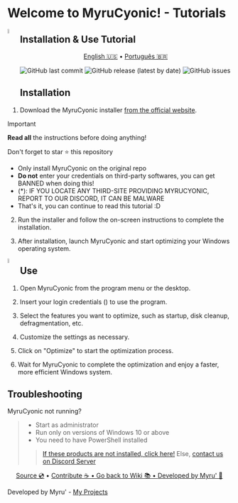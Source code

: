 <h1 allign="center">
    Welcome to MyruCyonic! - Tutorials 
</h1>

<picture><img align="left" src="https://github.com/FynxCyonic/FynxCyonic/tree/stable/assets/install_icon.jpg" width="5%"/></picture>
## Installation & Use Tutorial

<p align="center">
  <a href="https://github.com/FynxCyonic/FynxCyonic/blob/stable/docs/bookmarks/installation/en-us.md">English 🇺🇸</a>
  •
  <a href="https://github.com/FynxCyonic/FynxCyonic/blob/stable/docs/bookmarks/installation/pt-br.md">Português 🇧🇷</a>
</p>


<p align="center">
   <a>

   ![GitHub last commit](https://img.shields.io/github/last-commit/FynxCyonic/FynxCyonic)
   ![GitHub release (latest by date)](https://img.shields.io/github/v/release/FynxCyonic/FynxCyonic)
   ![GitHub issues](https://img.shields.io/github/issues/FynxCyonic/FynxCyonic)
  </a>  
</p>

## Installation


1. Download the MyruCyonic installer [from the official website](https://github.com/FynxCyonic/FynxCyonic/releases/).

> [!IMPORTANT]
> **Read all** the instructions before doing anything!
> 
> Don't forget to star ⭐ this repository
> - Only install MyruCyonic on the original repo
> - **Do not** enter your credentials on third-party softwares, you can get BANNED when doing this!
> - (*): IF YOU LOCATE ANY THIRD-SITE PROVIDING MYRUCYONIC, REPORT TO OUR DISCORD, IT CAN BE MALWARE
> - That's it, you can continue to read this tutorial :D


2. Run the installer and follow the on-screen instructions to complete the installation.

3. After installation, launch MyruCyonic and start optimizing your Windows operating system.


<picture><img align="left" src="https://github.com/FynxCyonic/FynxCyonic/tree/stable/assets/user_icon.jpg" width="5%"/></picture>
## Use


1. Open MyruCyonic from the program menu or the desktop.

2. Insert your login credentials () to use the program.

3. Select the features you want to optimize, such as startup, disk cleanup, defragmentation, etc.

4. Customize the settings as necessary.

5. Click on "Optimize" to start the optimization process.

6. Wait for MyruCyonic to complete the optimization and enjoy a faster, more efficient Windows system.

## Troubleshooting

MyruCyonic not running?
> - Start as administrator
> - Run only on versions of Windows 10 or above
> - You need to have PowerShell installed
>> [If these products are not installed, click here!](https://github.com/PowerShell/PowerShell/releases/download/v7.4.2/PowerShell-7.4.2-win-x64.msi)
>> Else, [contact us on Discord Server](https://discord.gg/a5tXD92Y38)

<final-de-pagina>

<watermark-footer>

<p align="center">
  <a href="https://github.com/FynxCyonic/FynxCyonic">Source 💿</a>
  •
  <a href="https://github.com/FynxCyonic/FynxCyonic/blob/stable/contribute.md">Contribute ☕
  •
  <a href="https://github.com/FynxCyonic/FynxCyonic/blob/stable/readme.md">Go back to Wiki 📚
  •
  <a href="https://github.com/worbadillitics/">Developed by Myru' 🎈
  </a>
  
</p>

</watermark-footer>

Developed by Myru' - [My Projects](https://github.com/Worbadillitics)

<final-de-pagina>